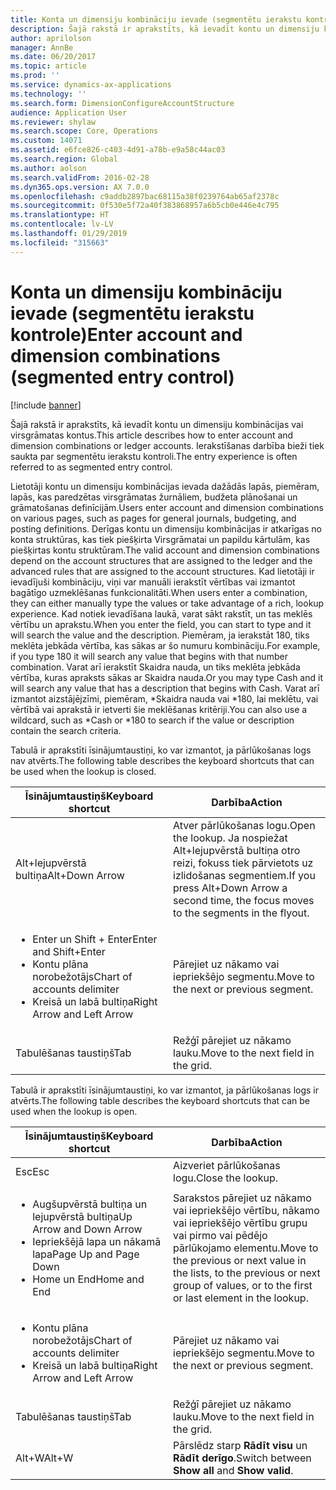 ```yaml
---
title: Konta un dimensiju kombināciju ievade (segmentētu ierakstu kontrole)
description: Šajā rakstā ir aprakstīts, kā ievadīt kontu un dimensiju kombinācijas vai virsgrāmatas kontus. Ierakstīšanas darbība bieži tiek saukta par segmentētu ierakstu kontroli.
author: aprilolson
manager: AnnBe
ms.date: 06/20/2017
ms.topic: article
ms.prod: ''
ms.service: dynamics-ax-applications
ms.technology: ''
ms.search.form: DimensionConfigureAccountStructure
audience: Application User
ms.reviewer: shylaw
ms.search.scope: Core, Operations
ms.custom: 14071
ms.assetid: e6fce826-c403-4d91-a78b-e9a58c44ac03
ms.search.region: Global
ms.author: aolson
ms.search.validFrom: 2016-02-28
ms.dyn365.ops.version: AX 7.0.0
ms.openlocfilehash: c9addb2897bac68115a38f0239764ab65af2378c
ms.sourcegitcommit: 0f530e5f72a40f383868957a6b5cb0e446e4c795
ms.translationtype: HT
ms.contentlocale: lv-LV
ms.lasthandoff: 01/29/2019
ms.locfileid: "315663"
---
```

# <a name="enter-account-and-dimension-combinations-segmented-entry-control"></a><span data-ttu-id="ece15-104">Konta un dimensiju kombināciju ievade (segmentētu ierakstu kontrole)</span><span class="sxs-lookup"><span data-stu-id="ece15-104">Enter account and dimension combinations (segmented entry control)</span></span>

[!include [banner](../includes/banner.md)]

<span data-ttu-id="ece15-105">Šajā rakstā ir aprakstīts, kā ievadīt kontu un dimensiju kombinācijas vai virsgrāmatas kontus.</span><span class="sxs-lookup"><span data-stu-id="ece15-105">This article describes how to enter account and dimension combinations or ledger accounts.</span></span> <span data-ttu-id="ece15-106">Ierakstīšanas darbība bieži tiek saukta par segmentētu ierakstu kontroli.</span><span class="sxs-lookup"><span data-stu-id="ece15-106">The entry experience is often referred to as segmented entry control.</span></span>

<span data-ttu-id="ece15-107">Lietotāji kontu un dimensiju kombinācijas ievada dažādās lapās, piemēram, lapās, kas paredzētas virsgrāmatas žurnāliem, budžeta plānošanai un grāmatošanas definīcijām.</span><span class="sxs-lookup"><span data-stu-id="ece15-107">Users enter account and dimension combinations on various pages, such as pages for general journals, budgeting, and posting definitions.</span></span> <span data-ttu-id="ece15-108">Derīgas kontu un dimensiju kombinācijas ir atkarīgas no konta struktūras, kas tiek piešķirta Virsgrāmatai un papildu kārtulām, kas piešķirtas kontu struktūram.</span><span class="sxs-lookup"><span data-stu-id="ece15-108">The valid account and dimension combinations depend on the account structures that are assigned to the ledger and the advanced rules that are assigned to the account structures.</span></span> <span data-ttu-id="ece15-109">Kad lietotāji ir ievadījuši kombināciju, viņi var manuāli ierakstīt vērtības vai izmantot bagātīgo uzmeklēšanas funkcionalitāti.</span><span class="sxs-lookup"><span data-stu-id="ece15-109">When users enter a combination, they can either manually type the values or take advantage of a rich, lookup experience.</span></span> <span data-ttu-id="ece15-110">Kad notiek ievadīšana laukā, varat sākt rakstīt, un tas meklēs vērtību un aprakstu.</span><span class="sxs-lookup"><span data-stu-id="ece15-110">When you enter the field, you can start to type and it will search the value and the description.</span></span> <span data-ttu-id="ece15-111">Piemēram, ja ierakstāt 180, tiks meklēta jebkāda vērtība, kas sākas ar šo numuru kombināciju.</span><span class="sxs-lookup"><span data-stu-id="ece15-111">For example, if you type 180 it will search any value that begins with that number combination.</span></span> <span data-ttu-id="ece15-112">Varat arī ierakstīt Skaidra nauda, un tiks meklēta jebkāda vērtība, kuras apraksts sākas ar Skaidra nauda.</span><span class="sxs-lookup"><span data-stu-id="ece15-112">Or you may type Cash and it will search any value that has a description that begins with Cash.</span></span> <span data-ttu-id="ece15-113">Varat arī izmantot aizstājējzīmi, piemēram, \*Skaidra nauda vai \*180, lai meklētu, vai vērtībā vai aprakstā ir ietverti šie meklēšanas kritēriji.</span><span class="sxs-lookup"><span data-stu-id="ece15-113">You can also use a wildcard, such as \*Cash or \*180 to search if the value or description contain the search criteria.</span></span> 

<span data-ttu-id="ece15-114">Tabulā ir aprakstīti īsinājumtaustiņi, ko var izmantot, ja pārlūkošanas logs nav atvērts.</span><span class="sxs-lookup"><span data-stu-id="ece15-114">The following table describes the keyboard shortcuts that can be used when the lookup is closed.</span></span>

<table>
<colgroup>
<col width="50%" />
<col width="50%" />
</colgroup>
<thead>
<tr class="header">
<th><span data-ttu-id="ece15-115">Īsinājumtaustiņš</span><span class="sxs-lookup"><span data-stu-id="ece15-115">Keyboard shortcut</span></span></th>
<th><span data-ttu-id="ece15-116">Darbība</span><span class="sxs-lookup"><span data-stu-id="ece15-116">Action</span></span></th>
</tr>
</thead>
<tbody>
<tr class="odd">
<td><span data-ttu-id="ece15-117">Alt+lejupvērstā bultiņa</span><span class="sxs-lookup"><span data-stu-id="ece15-117">Alt+Down Arrow</span></span></td>
<td><span data-ttu-id="ece15-118">Atver pārlūkošanas logu.</span><span class="sxs-lookup"><span data-stu-id="ece15-118">Open the lookup.</span></span> <span data-ttu-id="ece15-119">Ja nospiežat Alt+lejupvērstā bultiņa otro reizi, fokuss tiek pārvietots uz izlidošanas segmentiem.</span><span class="sxs-lookup"><span data-stu-id="ece15-119">If you press Alt+Down Arrow a second time, the focus moves to the segments in the flyout.</span></span></td>
</tr>
<tr class="even">
<td><ul>
<li><span data-ttu-id="ece15-120">Enter un Shift + Enter</span><span class="sxs-lookup"><span data-stu-id="ece15-120">Enter and Shift+Enter</span></span></li>
<li><span data-ttu-id="ece15-121">Kontu plāna norobežotājs</span><span class="sxs-lookup"><span data-stu-id="ece15-121">Chart of accounts delimiter</span></span></li>
<li><span data-ttu-id="ece15-122">Kreisā un labā bultiņa</span><span class="sxs-lookup"><span data-stu-id="ece15-122">Right Arrow and Left Arrow</span></span></li>
</ul></td>
<td><span data-ttu-id="ece15-123">Pārejiet uz nākamo vai iepriekšējo segmentu.</span><span class="sxs-lookup"><span data-stu-id="ece15-123">Move to the next or previous segment.</span></span></td>
</tr>
<tr class="odd">
<td><span data-ttu-id="ece15-124">Tabulēšanas taustiņš</span><span class="sxs-lookup"><span data-stu-id="ece15-124">Tab</span></span></td>
<td><span data-ttu-id="ece15-125">Režģī pārejiet uz nākamo lauku.</span><span class="sxs-lookup"><span data-stu-id="ece15-125">Move to the next field in the grid.</span></span></td>
</tr>
</tbody>
</table>

<span data-ttu-id="ece15-126">Tabulā ir aprakstīti īsinājumtaustiņi, ko var izmantot, ja pārlūkošanas logs ir atvērts.</span><span class="sxs-lookup"><span data-stu-id="ece15-126">The following table describes the keyboard shortcuts that can be used when the lookup is open.</span></span>

<table>
<colgroup>
<col width="50%" />
<col width="50%" />
</colgroup>
<thead>
<tr class="header">
<th><span data-ttu-id="ece15-127">Īsinājumtaustiņš</span><span class="sxs-lookup"><span data-stu-id="ece15-127">Keyboard shortcut</span></span></th>
<th><span data-ttu-id="ece15-128">Darbība</span><span class="sxs-lookup"><span data-stu-id="ece15-128">Action</span></span></th>
</tr>
</thead>
<tbody>
<tr class="odd">
<td><span data-ttu-id="ece15-129">Esc</span><span class="sxs-lookup"><span data-stu-id="ece15-129">Esc</span></span></td>
<td><span data-ttu-id="ece15-130">Aizveriet pārlūkošanas logu.</span><span class="sxs-lookup"><span data-stu-id="ece15-130">Close the lookup.</span></span></td>
</tr>
<tr class="even">
<td><ul>
<li><span data-ttu-id="ece15-131">Augšupvērstā bultiņa un lejupvērstā bultiņa</span><span class="sxs-lookup"><span data-stu-id="ece15-131">Up Arrow and Down Arrow</span></span></li>
<li><span data-ttu-id="ece15-132">Iepriekšējā lapa un nākamā lapa</span><span class="sxs-lookup"><span data-stu-id="ece15-132">Page Up and Page Down</span></span></li>
<li><span data-ttu-id="ece15-133">Home un End</span><span class="sxs-lookup"><span data-stu-id="ece15-133">Home and End</span></span></li>
</ul></td>
<td><span data-ttu-id="ece15-134">Sarakstos pārejiet uz nākamo vai iepriekšējo vērtību, nākamo vai iepriekšējo vērtību grupu vai pirmo vai pēdējo pārlūkojamo elementu.</span><span class="sxs-lookup"><span data-stu-id="ece15-134">Move to the previous or next value in the lists, to the previous or next group of values, or to the first or last element in the lookup.</span></span></td>
</tr>
<tr class="odd">
<td><ul>
<li><span data-ttu-id="ece15-135">Kontu plāna norobežotājs</span><span class="sxs-lookup"><span data-stu-id="ece15-135">Chart of accounts delimiter</span></span></li>
<li><span data-ttu-id="ece15-136">Kreisā un labā bultiņa</span><span class="sxs-lookup"><span data-stu-id="ece15-136">Right Arrow and Left Arrow</span></span></li>
</ul></td>
<td><span data-ttu-id="ece15-137">Pārejiet uz nākamo vai iepriekšējo segmentu.</span><span class="sxs-lookup"><span data-stu-id="ece15-137">Move to the next or previous segment.</span></span></td>
</tr>
<tr class="even">
<td><span data-ttu-id="ece15-138">Tabulēšanas taustiņš</span><span class="sxs-lookup"><span data-stu-id="ece15-138">Tab</span></span></td>
<td><span data-ttu-id="ece15-139">Režģī pārejiet uz nākamo lauku.</span><span class="sxs-lookup"><span data-stu-id="ece15-139">Move to the next field in the grid.</span></span></td>
</tr>
<tr class="odd">
<td><span data-ttu-id="ece15-140">Alt+W</span><span class="sxs-lookup"><span data-stu-id="ece15-140">Alt+W</span></span></td>
<td><span data-ttu-id="ece15-141">Pārslēdz starp <strong>Rādīt visu</strong> un <strong>Rādīt derīgo</strong>.</span><span class="sxs-lookup"><span data-stu-id="ece15-141">Switch between <strong>Show all</strong> and <strong>Show valid</strong>.</span></span></td>
</tr>
</tbody>
</table>





